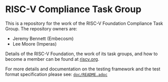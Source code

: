 # RISC-V Compliance Task Group

This is a repository for the work of the RISC-V Foundation Compliance Task Group. The repository owners are:
- Jeremy Bennett (Embecosm)
- Lee Moore (Imperas)

Details of the RISC-V Foundation, the work of its task groups, and how to become a member can be found at [riscv.org](https://riscv.org/).

For more details and documentation on the testing framework and the test format specification please
see: [`doc/README.adoc`](doc/README.adoc)

